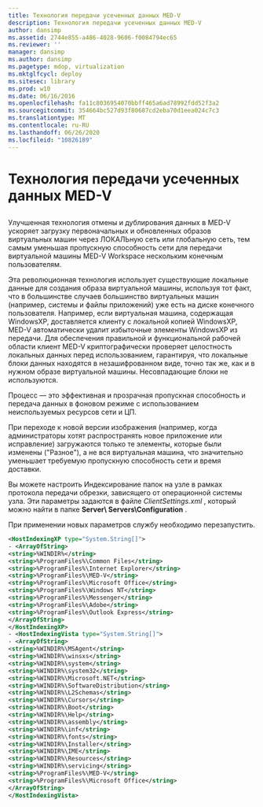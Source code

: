 ```yaml
---
title: Технология передачи усеченных данных MED-V
description: Технология передачи усеченных данных MED-V
author: dansimp
ms.assetid: 2744e855-a486-4028-9606-f0084794ec65
ms.reviewer: ''
manager: dansimp
ms.author: dansimp
ms.pagetype: mdop, virtualization
ms.mktglfcycl: deploy
ms.sitesec: library
ms.prod: w10
ms.date: 06/16/2016
ms.openlocfilehash: fa11c8036954070bbff465a6ad78992fdd52f3a2
ms.sourcegitcommit: 354664bc527d93f80687cd2eba70d1eea024c7c3
ms.translationtype: MT
ms.contentlocale: ru-RU
ms.lasthandoff: 06/26/2020
ms.locfileid: "10826189"
---
```

# Технология передачи усеченных данных MED-V


## <a href="" id="bkmk-medvtrimtransfertechnology"></a>


Улучшенная технология отмены и дублирования данных в MED-V ускоряет загрузку первоначальных и обновленных образов виртуальных машин через ЛОКАЛЬную сеть или глобальную сеть, тем самым уменьшая пропускную способность сети для передачи виртуальной машины MED-V Workspace нескольким конечным пользователям.

Эта революционная технология использует существующие локальные данные для создания образа виртуальной машины, используя тот факт, что в большинстве случаев большинство виртуальных машин (например, системы и файлы приложений) уже есть на диске конечного пользователя. Например, если виртуальная машина, содержащая WindowsXP, доставляется клиенту с локальной копией WindowsXP, MED-V автоматически удалит избыточные элементы WindowsXP из передачи. Для обеспечения правильной и функциональной рабочей области клиент MED-V криптографически проверяет целостность локальных данных перед использованием, гарантируя, что локальные блоки данных находятся в незашифрованном виде, точно так же, как и в нужном образе виртуальной машины. Несовпадающие блоки не используются.

Процесс — это эффективная и прозрачная пропускная способность и передача данных в фоновом режиме с использованием неиспользуемых ресурсов сети и ЦП.

При переходе к новой версии изображения (например, когда администраторы хотят распространять новое приложение или исправление) загружаются только те элементы, которые были изменены ("Разное"), а не вся виртуальная машина, что значительно уменьшает требуемую пропускную способность сети и время доставки.

Вы можете настроить Индексирование папок на узле в рамках протокола передачи обрезки, зависящего от операционной системы узла. Эти параметры задаются в файле *ClientSettings.xml* , который можно найти в папке **Server\\ Servers\\Configuration** .

При применении новых параметров службу необходимо перезапустить.

```xml
<HostIndexingXP type="System.String[]"> 
- <ArrayOfString>
<string>%WINDIR%</string> 
<string>%ProgramFiles%\Common Files</string> 
<string>%ProgramFiles%\Internet Explorer</string> 
<string>%ProgramFiles%\MED-V</string> 
<string>%ProgramFiles%\Microsoft Office</string> 
<string>%ProgramFiles%\Windows NT</string> 
<string>%ProgramFiles%\Messenger</string> 
<string>%ProgramFiles%\Adobe</string> 
<string>%ProgramFiles%\Outlook Express</string> 
</ArrayOfString> 
</HostIndexingXP> 
- <HostIndexingVista type="System.String[]"> 
- <ArrayOfString> 
<string>%WINDIR%\MSAgent</string> 
<string>%WINDIR%\winsxs</string> 
<string>%WINDIR%\system</string> 
<string>%WINDIR%\system32</string> 
<string>%WINDIR%\Microsoft.NET</string> 
<string>%WINDIR%\SoftwareDistribution</string> 
<string>%WINDIR%\L2Schemas</string> 
<string>%WINDIR%\Cursors</string> 
<string>%WINDIR%\Boot</string> 
<string>%WINDIR%\Help</string> 
<string>%WINDIR%\assembly</string> 
<string>%WINDIR%\inf</string> 
<string>%WINDIR%\fonts</string> 
<string>%WINDIR%\Installer</string> 
<string>%WINDIR%\IME</string> 
<string>%WINDIR%\Resources</string> 
<string>%WINDIR%\servicing</string> 
<string>%ProgramFiles%\MED-V</string> 
<string>%ProgramFiles%\Microsoft Office</string> 
</ArrayOfString> 
</HostIndexingVista>
```

 

 





